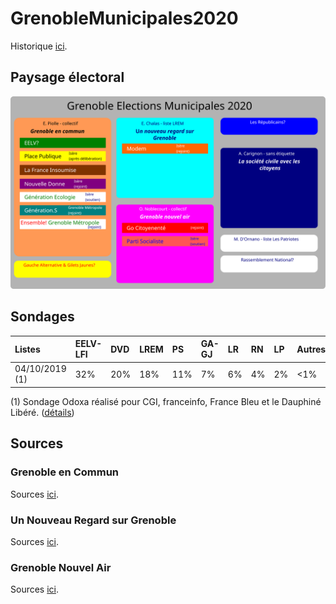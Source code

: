 # GrenobleMunicipales2020

Historique [ici](https://github.com/rom1gre/GrenobleMunicipales2020/tree/master/Historique).

## Paysage électoral

![Schéma Municipales Grenoble 2020](https://github.com/rom1gre/GrenobleMunicipales2020/blob/master/Images/schema.svg "Schéma")

## Sondages

| Listes         | EELV-LFI | DVD | LREM | PS  | GA-GJ | LR | RN | LP | Autres |
|:---------------|:---------|:----|:-----|:----|:------|:---|:---|:---|:-------|
| 04/10/2019 (1) | 32%      | 20% | 18%  | 11% | 7%    | 6% | 4% | 2% | <1%    |@

(1) Sondage Odoxa réalisé pour CGI, franceinfo, France Bleu et le Dauphiné Libéré. ([détails](https://www.francebleu.fr/infos/politique/dans-un-sondage-les-grenoblois-placent-le-maire-sortant-eric-piolle-eelv-en-tete-au-1er-tour-des-1570036512))

## Sources

### Grenoble en Commun

Sources [ici](https://github.com/rom1gre/GrenobleMunicipales2020/blob/master/GrenobleEnCommun/SOURCES.md).

### Un Nouveau Regard sur Grenoble

Sources [ici](https://github.com/rom1gre/GrenobleMunicipales2020/blob/master/UnNouveauRegardSurGrenoble/SOURCES.md).

### Grenoble Nouvel Air

Sources [ici](https://github.com/rom1gre/GrenobleMunicipales2020/blob/master/GrenobleNouvelAir/SOURCES.md).

